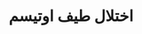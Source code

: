 ---
type: category
category: parent/autism
name: autism
title: اختلال طیف اوتیسم
description:  اختلالات طیف اوتیسم پرسش‌های بسیاری در ذهن والدین ایجاد می‌کند. اطلاعات این اتاق در پاسخ به این پرسش‌ها است.
order: 70
---